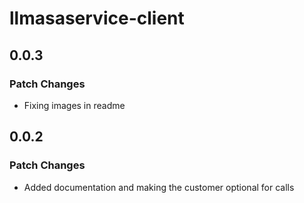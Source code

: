 # llmasaservice-client

## 0.0.3

### Patch Changes

- Fixing images in readme

## 0.0.2

### Patch Changes

- Added documentation and making the customer optional for calls
